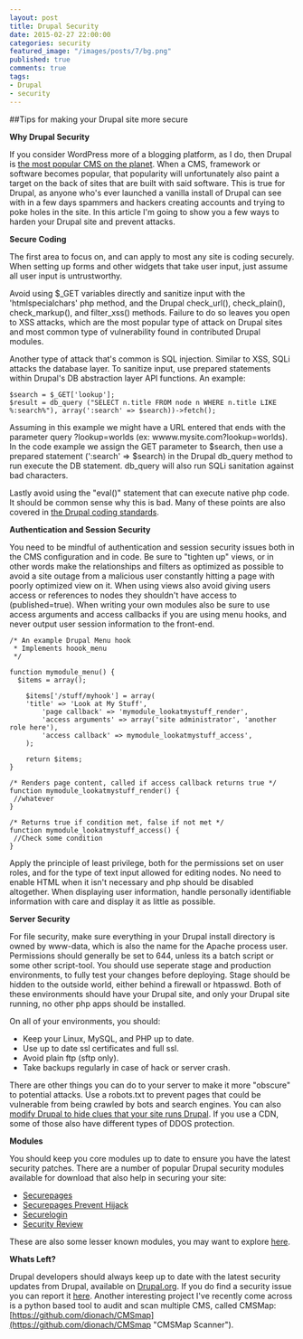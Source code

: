 ```yaml
---
layout: post
title: Drupal Security
date: 2015-02-27 22:00:00
categories: security
featured_image: "/images/posts/7/bg.png"
published: true
comments: true
tags:
- Drupal
- security
---
```


##Tips for making your Drupal site more secure


**Why Drupal Security**


If you consider WordPress more of a blogging platform,
as I do,
then Drupal is [the most popular CMS on the planet](http://trends.builtwith.com/cms "Drupal CMS Popularity").
When a CMS, framework or software becomes popular,
that popularity will unfortunately also paint a target on the back of sites that are built with said software.
This is true for Drupal, as anyone who's ever launched a vanilla install of Drupal can see with in a few days
spammers and hackers creating accounts and trying to poke holes in the site.
In this article I'm going to show you a few ways to harden your Drupal site and prevent attacks.


**Secure Coding**


The first area to focus on, and can apply to most any site is coding securely.
When setting up forms and other widgets that take user input,
just assume all user input is untrustworthy.

Avoid using $\_GET variables directly and sanitize input with the 'htmlspecialchars' php method,
and the Drupal check\_url(), check\_plain(), check\_markup(), and filter\_xss() methods.
Failure to do so leaves you open to XSS attacks,
which are the most popular type of attack on Drupal sites and most common type of vulnerability found in contributed Drupal modules.

Another type of attack that's common is SQL injection.
Similar to XSS, SQLi attacks the database layer.
To sanitize input, use prepared statements within Drupal's DB abstraction layer API functions.
An example:

```
$search = $_GET['lookup'];
$result = db_query ("SELECT n.title FROM node n WHERE n.title LIKE %:search%"), array(':search' => $search))->fetch();
```

Assuming in this example we might have a URL entered that ends with the parameter query ?lookup=worlds (ex: wwww.mysite.com?lookup=worlds).
In the code example we assign the GET parameter to $search, then use a prepared statement (':search' => $search) in the Drupal db\_query method to run execute the DB statement.
db\_query will also run SQLi sanitation against bad characters.

Lastly avoid using the "eval()" statement that can execute native php code.
It should be common sense why this is bad.
Many of these points are also covered in [the Drupal coding standards](https://www.Drupal.org/coding-standards "Drupal Coding Standards").


**Authentication and Session Security**

You need to be mindful of authentication and session security issues both in the CMS configuration and in code.
Be sure to "tighten up" views, or in other words make the relationships and filters as optimized as possible
to avoid a site outage from a malicious user constantly hitting a page with poorly optimized view on it.
When using views also avoid giving users access or references to nodes they shouldn't have access to (published=true).
When writing your own modules also be sure to use access arguments and access callbacks if you are using menu hooks,
and never output user session information to the front-end.

```
/* An example Drupal Menu hook
 * Implements hoook_menu
 */

function mymodule_menu() {
  $items = array();

	$items['/stuff/myhook'] = array(
    'title' => 'Look at My Stuff',
		'page callback' => 'mymodule_lookatmystuff_render',
		'access arguments' => array('site administrator', 'another role here'),
		'access callback' => mymodule_lookatmystuff_access',
	);

	return $items;
}

/* Renders page content, called if access callback returns true */
function mymodule_lookatmystuff_render() {
 //whatever
}

/* Returns true if condition met, false if not met */
function mymodule_lookatmystuff_access() {
 //Check some condition
}
```


Apply the principle of least privilege,
both for the permissions set on user roles,
and for the type of text input allowed for editing nodes.
No need to enable HTML when it isn't necessary and php should be disabled altogether.
When displaying user information, handle personally identifiable information with care and display it as little as possible.


**Server Security**


For file security,
make sure everything in your Drupal install directory is owned by www-data, which is also the name for the Apache process user.
Permissions should generally be set to 644, unless its a batch script or some other script-tool.
You should use seperate stage and production environments, to fully test your changes before deploying.
Stage should be hidden to the outside world,
either behind a firewall or htpasswd. Both of these environments should have your Drupal site, and only your Drupal site running,
no other php apps should be installed.


On all of your environments, you should:

* Keep your Linux, MySQL, and PHP up to date.
* Use up to date ssl certificates and full ssl.
* Avoid plain ftp (sftp only).
* Take backups regularly in case of hack or server crash.


There are other things you can do to your server to make it more "obscure" to potential attacks.
Use a robots.txt to prevent pages that could be vulnerable from being crawled by bots and search engines.
You can also [modify Drupal to hide clues that your site runs Drupal](https://www.Drupal.org/node/766404 "Drupal Security through Obscurity").
If you use a CDN, some of those also have different types of DDOS protection.


**Modules**


You should keep you core modules up to date to ensure you have the latest security patches.
There are a number of popular Drupal security modules available for download that also help in securing your site:

* [Securepages](https://www.Drupal.org/project/securepages "Drupal Secure Pages")
* [Securepages Prevent Hijack](https://www.Drupal.org/project/securepages_prevent_hijack "Drupal Prevent Hijack")
* [Securelogin](https://www.Drupal.org/project/securelogin "Drupal Secure Login")
* [Security Review](https://www.Drupal.org/project/security_review "Drupal Security Review")

These are also some lesser known modules, you may want to explore [here](http://drupalmodules.com/category/Security "Drupal Security Modules").


**Whats Left?**

Drupal developers should always keep up to date with the latest security updates from Drupal,
available on [Drupal.org](https://www.Drupal.org/security "Drupal Security Updates").
If you do find a security issue you can report it [here](https://www.Drupal.org/security-team/report-issue "Report Security Issue").
Another interesting project I've recently come across is a python based tool to audit and scan multiple CMS, called CMSMap:
[https://github.com/dionach/CMSmap](https://github.com/dionach/CMSmap "CMSMap Scanner").